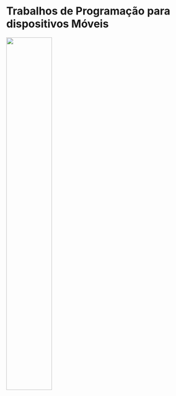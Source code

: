 Trabalhos de Programação para dispositivos Móveis
========

<img src="http://imageshack.com/a/img924/4941/26qbFv.png" width="49%">


